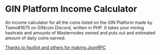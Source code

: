 # GIN Platform Income Calculator
An income calculator for all the coins listed on the GIN Platform made by Tiamo#1675 on GINcoin Discord, written in PHP. It takes your mining hashrate and amounts of Masternodes owned and puts out and estimated amount of daily coins earned.

[Thanks to fguillot and others for making JsonRPC](https://github.com/fguillot/JsonRPC)

